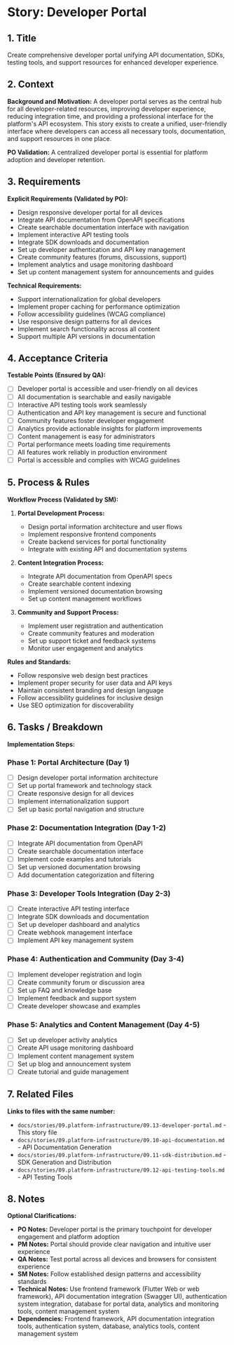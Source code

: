 # Story: Developer Portal

## 1. Title
Create comprehensive developer portal unifying API documentation, SDKs, testing tools, and support resources for enhanced developer experience.

## 2. Context
**Background and Motivation:**
A developer portal serves as the central hub for all developer-related resources, improving developer experience, reducing integration time, and providing a professional interface for the platform's API ecosystem. This story exists to create a unified, user-friendly interface where developers can access all necessary tools, documentation, and support resources in one place.

**PO Validation:** A centralized developer portal is essential for platform adoption and developer retention.

## 3. Requirements
**Explicit Requirements (Validated by PO):**
- Design responsive developer portal for all devices
- Integrate API documentation from OpenAPI specifications
- Create searchable documentation interface with navigation
- Implement interactive API testing tools
- Integrate SDK downloads and documentation
- Set up developer authentication and API key management
- Create community features (forums, discussions, support)
- Implement analytics and usage monitoring dashboard
- Set up content management system for announcements and guides

**Technical Requirements:**
- Support internationalization for global developers
- Implement proper caching for performance optimization
- Follow accessibility guidelines (WCAG compliance)
- Use responsive design patterns for all devices
- Implement search functionality across all content
- Support multiple API versions in documentation

## 4. Acceptance Criteria
**Testable Points (Ensured by QA):**
- [ ] Developer portal is accessible and user-friendly on all devices
- [ ] All documentation is searchable and easily navigable
- [ ] Interactive API testing tools work seamlessly
- [ ] Authentication and API key management is secure and functional
- [ ] Community features foster developer engagement
- [ ] Analytics provide actionable insights for platform improvements
- [ ] Content management is easy for administrators
- [ ] Portal performance meets loading time requirements
- [ ] All features work reliably in production environment
- [ ] Portal is accessible and complies with WCAG guidelines

## 5. Process & Rules
**Workflow Process (Validated by SM):**
1. **Portal Development Process:**
   - Design portal information architecture and user flows
   - Implement responsive frontend components
   - Create backend services for portal functionality
   - Integrate with existing API and documentation systems

2. **Content Integration Process:**
   - Integrate API documentation from OpenAPI specs
   - Create searchable content indexing
   - Implement versioned documentation browsing
   - Set up content management workflows

3. **Community and Support Process:**
   - Implement user registration and authentication
   - Create community features and moderation
   - Set up support ticket and feedback systems
   - Monitor user engagement and analytics

**Rules and Standards:**
- Follow responsive web design best practices
- Implement proper security for user data and API keys
- Maintain consistent branding and design language
- Follow accessibility guidelines for inclusive design
- Use SEO optimization for discoverability

## 6. Tasks / Breakdown
**Implementation Steps:**

### Phase 1: Portal Architecture (Day 1)
- [ ] Design developer portal information architecture
- [ ] Set up portal framework and technology stack
- [ ] Create responsive design for all devices
- [ ] Implement internationalization support
- [ ] Set up basic portal navigation and structure

### Phase 2: Documentation Integration (Day 1-2)
- [ ] Integrate API documentation from OpenAPI
- [ ] Create searchable documentation interface
- [ ] Implement code examples and tutorials
- [ ] Set up versioned documentation browsing
- [ ] Add documentation categorization and filtering

### Phase 3: Developer Tools Integration (Day 2-3)
- [ ] Create interactive API testing interface
- [ ] Integrate SDK downloads and documentation
- [ ] Set up developer dashboard and analytics
- [ ] Create webhook management interface
- [ ] Implement API key management system

### Phase 4: Authentication and Community (Day 3-4)
- [ ] Implement developer registration and login
- [ ] Create community forum or discussion area
- [ ] Set up FAQ and knowledge base
- [ ] Implement feedback and support system
- [ ] Create developer showcase and examples

### Phase 5: Analytics and Content Management (Day 4-5)
- [ ] Set up developer activity analytics
- [ ] Create API usage monitoring dashboard
- [ ] Implement content management system
- [ ] Set up blog and announcement system
- [ ] Create tutorial and guide management

## 7. Related Files
**Links to files with the same number:**
- `docs/stories/09.platform-infrastructure/09.13-developer-portal.md` - This story file
- `docs/stories/09.platform-infrastructure/09.10-api-documentation.md` - API Documentation Generation
- `docs/stories/09.platform-infrastructure/09.11-sdk-distribution.md` - SDK Generation and Distribution
- `docs/stories/09.platform-infrastructure/09.12-api-testing-tools.md` - API Testing Tools

## 8. Notes
**Optional Clarifications:**
- **PO Notes:** Developer portal is the primary touchpoint for developer engagement and platform adoption
- **PM Notes:** Portal should provide clear navigation and intuitive user experience
- **QA Notes:** Test portal across all devices and browsers for consistent experience
- **SM Notes:** Follow established design patterns and accessibility standards
- **Technical Notes:** Use frontend framework (Flutter Web or web framework), API documentation integration (Swagger UI), authentication system integration, database for portal data, analytics and monitoring tools, content management system
- **Dependencies:** Frontend framework, API documentation integration tools, authentication system, database, analytics tools, content management system